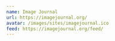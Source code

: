 ```yaml
---
name: Image Journal
url: https://imagejournal.org/
avatar: /images/sites/imagejournal.ico
feed: https://imagejournal.org/feed/
---
```

